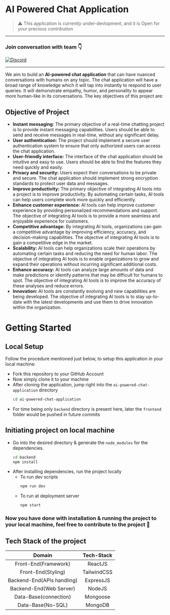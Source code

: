 # AI Powered Chat Application

> ⚠️ This application is currently under-devlopment, and it is Open for your precious contribution

---
### Join conversation with team 👇
[![Discord](https://img.shields.io/discord/807214956357484583?color=blue&label=Discord%20Server&logo=Cold%20Spin%20Server&style=for-the-badge)](https://discord.gg/xR6qCrU8mu)

---

We aim to build an **AI-powered chat application** that can have nuanced conversations with humans on any topic. The chat application will have a broad range of knowledge which it will tap into instantly to respond to user queries. It will demonstrate empathy, humor, and personality to appear more human-like in its conversations. The key objectives of this project are:

## Objective of Project
- **Instant messaging**: The primary objective of a real-time chatting project is to provide instant messaging capabilities. Users should be able to send and receive messages in real-time, without any significant delay.
- **User authentication:** The project should implement a secure user authentication system to ensure that only authorized users can access the chat application.
- **User-friendly interface:** The interface of the chat application should be intuitive and easy to use. Users should be able to find the features they need quickly and easily.
- **Privacy and security:** Users expect their conversations to be private and secure. The chat application should implement strong encryption standards to protect user data and messages.
- **Improve productivity:** The primary objective of integrating AI tools into a project is to improve productivity. By automating certain tasks, AI tools can help users complete work more quickly and efficiently.
- **Enhance customer experience:** AI tools can help improve customer experience by providing personalized recommendations and support. The objective of integrating AI tools is to provide a more seamless and enjoyable experience for customers.
- **Competitive advantage:** By integrating AI tools, organizations can gain a competitive advantage by improving efficiency, accuracy, and decision-making capabilities. The objective of integrating AI tools is to gain a competitive edge in the market.
- **Scalability:** AI tools can help organizations scale their operations by automating certain tasks and reducing the need for human labor. The objective of integrating AI tools is to enable organizations to grow and expand their operations without incurring significant additional costs.
- **Enhance accuracy:** AI tools can analyze large amounts of data and make predictions or identify patterns that may be difficult for humans to spot. The objective of integrating AI tools is to improve the accuracy of these analyses and reduce errors.
- **Innovation:** AI tools are constantly evolving and new capabilities are being developed. The objective of integrating AI tools is to stay up-to-date with the latest developments and use them to drive innovation within the organization.

# Getting Started
## Local Setup
Follow the procedure mentioned just below, to setup this application in your local machine:
- Fork this repository to your GitHub Account
- Now simply clone it to your machine
- After cloning the application, jump right into the `ai-powered-chat-application` directory
  ```bash
  cd ai-powered-chat-application
  ```
- For time being only `backend` directory is present here, later the `frontend` folder would be pushed in future commits

## Initiating project on local machine
- Go into the desired directory & generate the `node_modules` for the dependencies.
    ```bash
    cd backend
    npm install
    ```
- After installing dependencies, run the project locally
  - To run dev scripts
    ```bash
    npm run dev
    ```
  - To run at deployment server
    ```bash
    npm start
    ```
### Now you have done with installation & running the project to your local machine, feel free to contribute to the project 🤗

## Tech Stack of the project
|           Domain           | Tech-Stack  |
| :------------------------: | :---------: |
|    Front-End(Framework)    |   ReactJS   |
|     Front-End(Styling)     | TailwindCSS |
| Backend-End(APIs handling) |  ExpressJS  |
|  Backend-End(Web Server)   |   NodeJS    |
|   Data-Base(connection)    |  Mongoose   |
|     Data-Base(No-SQL)      |   MongoDB   |